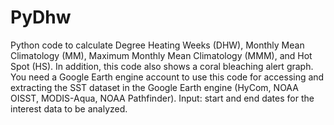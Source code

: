 # PyDhw
Python code to calculate Degree Heating Weeks (DHW), Monthly Mean Climatology (MM), Maximum Monthly Mean Climatology (MMM), and Hot Spot (HS). In addition, this code also shows a coral bleaching alert graph.
You need a Google Earth engine account to use this code for accessing and extracting the SST dataset in the Google Earth engine (HyCom, NOAA OISST, MODIS-Aqua, NOAA Pathfinder).
Input: start and end dates for the interest data to be analyzed. 
